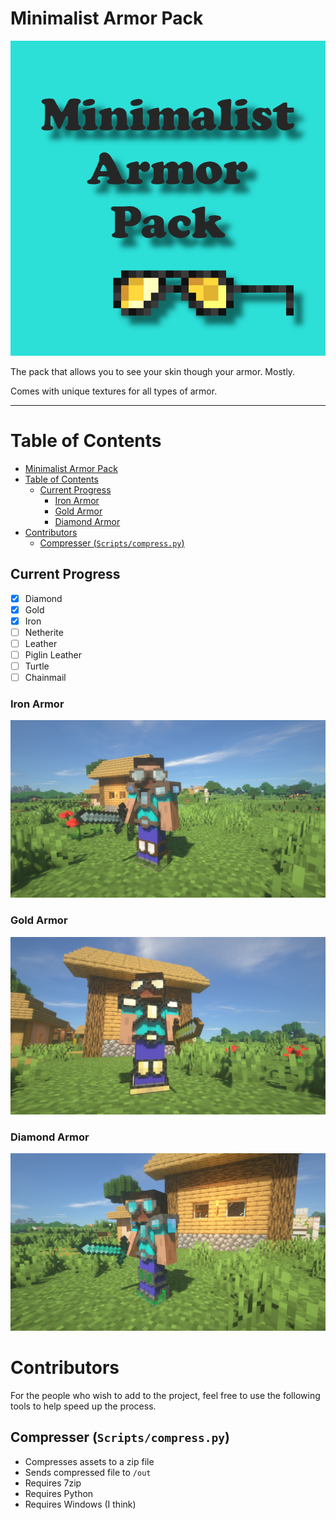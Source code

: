 # Minimalist Armor Pack

![pack.png](1.16.5/pack.png)

The pack that allows you to see your skin though your armor. Mostly.

Comes with unique textures for all types of armor.

---
# Table of Contents

- [Minimalist Armor Pack](#minimalist-armor-pack)
- [Table of Contents](#table-of-contents)
  - [Current Progress](#current-progress)
    - [Iron Armor](#iron-armor)
    - [Gold Armor](#gold-armor)
    - [Diamond Armor](#diamond-armor)
- [Contributors](#contributors)
  - [Compresser (`Scripts/compress.py`)](#compresser-scriptscompresspy)


## Current Progress

- [x] Diamond
- [x] Gold
- [x] Iron
- [ ] Netherite
- [ ] Leather
- [ ] Piglin Leather
- [ ] Turtle
- [ ] Chainmail

### Iron Armor
![Iron Armor Showcase](img/Iron_Armor.png)

### Gold Armor
![Golden Armor Showcase](img/Gold_Armor.png)
### Diamond Armor
![Diamond Armor Showcase](img/Diamond_Armor.png)



# Contributors
For the people who wish to add to the project, feel free to use the following tools to help speed up the process.

## Compresser (`Scripts/compress.py`)
- Compresses assets to a zip file
- Sends compressed file to `/out`
- Requires 7zip
- Requires Python
- Requires Windows (I think)
